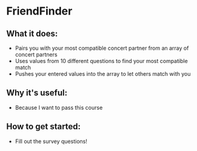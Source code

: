 # FriendFinder

## What it does:
* Pairs you with your most compatible concert partner from an array of concert partners
* Uses values from 10 different questions to find your most compatible match
* Pushes your entered values into the array to let others match with you

## Why it's useful:
* Because I want to pass this course

## How to get started:
* Fill out the survey questions!